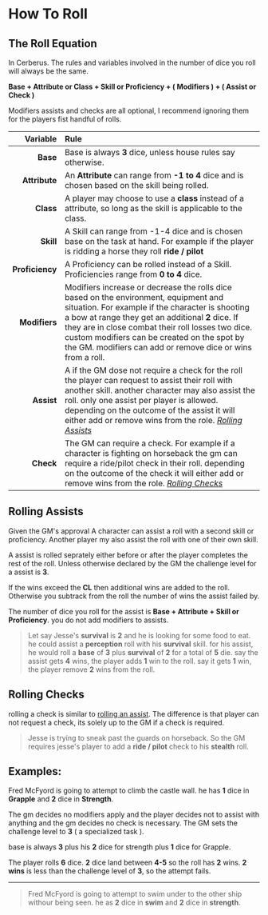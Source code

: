 How To Roll
===
 


## The Roll Equation

In Cerberus. The rules and variables involved in the number of dice you roll will always be the same. 

__Base + Attribute or Class + Skill or Proficiency + ( Modifiers ) + ( Assist or Check )__

Modifiers assists and checks are all optional, I recommend ignoring them for the players fist handful of rolls.

| Variable | Rule |
|---:|:---|
**Base** | Base is always **3** dice, unless house rules say otherwise.
**Attribute** | An **Attribute** can range from **-1 to 4** dice and is chosen based on the skill being rolled.
**Class** | A player may choose to use a **class** instead of a attribute, so long as the skill is applicable to the class.
**Skill** | A Skill can range from -1-4 dice and is chosen base on the task at hand. For example if the player is ridding a horse they roll **ride / pilot**
**Proficiency** | A Proficiency can be rolled instead of a Skill. Proficiencies range from **0 to 4** dice. 
**Modifiers** | Modifiers increase or decrease the rolls dice based on the environment, equipment and situation. For example if the character is shooting a bow at range they get an additional **2** dice. If they are in close combat their roll losses two dice. custom modifiers can be created on the spot by the GM. modifiers can add or remove dice or wins from a roll.     
**Assist** | A if the GM dose not require a check for the roll the player can request to assist their roll with another skill. another character may also assist the roll. only one assist per player is allowed. depending on the outcome of the assist it will either add or remove wins from the role. _[Rolling Assists][ra]_
**Check** | The GM can require a check. For example if a character is fighting on horseback the gm can require a ride/pilot check in their roll. depending on the outcome of the check it will either add or remove wins from the role. _[Rolling Checks][rc]_ 

[ra]: #rolling-assists
<a name="rolling-assists"></a>

## Rolling Assists

Given the GM's approval A character can assist a roll with a second skill or proficiency. Another player my also assist the roll with one of their own skill.

A assist is rolled seprately either before or after the player completes the rest of the roll.
Unless otherwise declared by the GM the challenge level for a assist is **3**.

If the wins exceed the **CL** then additional wins are added to the roll. Otherwise you subtrack from the roll the number of wins the assist failed by.

The number of dice you roll for the assist is **Base + Attribute + Skill or Proficiency**. you do not add modifiers to assists.

> Let say Jesse's **survival** is **2** and he is looking for some food to eat. 
he could assist a **perception** roll with his **survival** skill.
for his assist, he would roll a **base** of **3** plus **survival** of **2** for a total of **5** die.
say the assist gets **4** wins, the player adds **1** win to the roll.
say it gets **1** win, the player remove **2** wins from the roll.

[rc]: #rolling-checks
<a name="rolling-checks"></a>

## Rolling Checks

rolling a check is similar to [rolling an assist][ra]. The difference is that player can not request a check, its solely up to the GM if a check is required.

> Jesse is trying to sneak past the guards on horseback. So the GM requires jesse's player to add a **ride / pilot** check to his **stealth** roll.

## Examples:
Fred McFyord is going to attempt to climb the castle wall. 
he has **1** dice in **Grapple** and **2** dice in **Strength**.

The gm decides no modifiers apply and  the player decides not to assist with anything and the gm decides no check is necessary. 
The GM sets the challenge level to **3** ( a specialized task ).

base is always **3** plus his **2** dice for strength plus **1** dice for Grapple. 

The player rolls **6** dice. **2** dice land between **4-5** so the roll has **2** wins.
**2 wins** is less than the challenge level of **3**, so the attempt fails.

---

> Fred McFyord is going to attempt to swim under to the other ship withour being seen. 
he as **2** dice in **swim** and **2** dice in **strength**.
